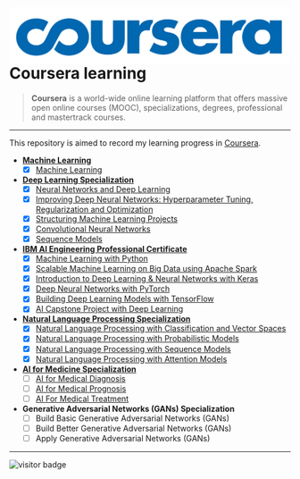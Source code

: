 <img src="https://github.com/zonghui0228/coursera-learning/blob/master/coursera%20logo.png"  align="right">

# Coursera learning
> **Coursera** is a world-wide online learning platform that offers massive open online courses (MOOC), specializations, degrees, professional and mastertrack courses.
***
This repository is aimed to record my learning progress in [Coursera](https://www.coursera.org/).

- [**Machine Learning**](https://www.coursera.org/learn/machine-learning)
  - [x] [Machine Learning](https://www.coursera.org/learn/machine-learning/home/welcome)
- [**Deep Learning Specialization**](https://www.coursera.org/specializations/deep-learning)
  - [x] [Neural Networks and Deep Learning](https://www.coursera.org/learn/neural-networks-deep-learning/home/welcome)
  - [x] [Improving Deep Neural Networks: Hyperparameter Tuning, Regularization and Optimization](https://www.coursera.org/learn/deep-neural-network/home/welcome)
  - [x] [Structuring Machine Learning Projects](https://www.coursera.org/learn/machine-learning-projects/home/welcome)
  - [x] [Convolutional Neural Networks](https://www.coursera.org/learn/convolutional-neural-networks/home/welcome)
  - [x] [Sequence Models](https://www.coursera.org/learn/nlp-sequence-models/home/welcome)
- [**IBM AI Engineering Professional Certificate**](https://www.coursera.org/professional-certificates/ai-engineer)
  - [x] [Machine Learning with Python](https://www.coursera.org/learn/machine-learning-with-python/home/welcome)
  - [x] [Scalable Machine Learning on Big Data using Apache Spark](https://www.coursera.org/learn/machine-learning-big-data-apache-spark/home/welcome)
  - [x] [Introduction to Deep Learning & Neural Networks with Keras](https://www.coursera.org/learn/introduction-to-deep-learning-with-keras/home/welcome)
  - [x] [Deep Neural Networks with PyTorch](https://www.coursera.org/learn/deep-neural-networks-with-pytorch/home/welcome)
  - [x] [Building Deep Learning Models with TensorFlow](https://www.coursera.org/learn/building-deep-learning-models-with-tensorflow/home/welcome)
  - [x] [AI Capstone Project with Deep Learning](https://www.coursera.org/learn/ai-deep-learning-capstone/home/welcome)
- [**Natural Language Processing Specialization**](https://www.coursera.org/specializations/natural-language-processing)
  - [x] [Natural Language Processing with Classification and Vector Spaces](https://www.coursera.org/learn/classification-vector-spaces-in-nlp/home/welcome)
  - [x] [Natural Language Processing with Probabilistic Models](https://www.coursera.org/learn/probabilistic-models-in-nlp/home/welcome)
  - [x] [Natural Language Processing with Sequence Models](https://www.coursera.org/learn/sequence-models-in-nlp/home/welcome)
  - [x] [Natural Language Processing with Attention Models](https://www.coursera.org/learn/attention-models-in-nlp/home/welcome)
- [**AI for Medicine Specialization**](https://www.coursera.org/specializations/ai-for-medicine)
  - [ ] [AI for Medical Diagnosis](https://www.coursera.org/learn/ai-for-medical-diagnosis/home/welcome)
  - [ ] [AI for Medical Prognosis](https://www.coursera.org/learn/ai-for-medical-prognosis/home/welcome)
  - [ ] [AI For Medical Treatment](https://www.coursera.org/learn/ai-for-medical-treatment/home/welcome)
- **Generative Adversarial Networks (GANs) Specialization**
  - [ ] Build Basic Generative Adversarial Networks (GANs)
  - [ ] Build Better Generative Adversarial Networks (GANs)
  - [ ] Apply Generative Adversarial Networks (GANs)

***


<img src="https://visitor-badge.laobi.icu/badge?page_id=zonghui0228.coursera-learning" alt="visitor badge"/>

